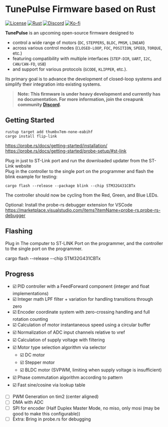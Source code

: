 # TunePulse Firmware based on Rust

[![License](https://img.shields.io/badge/LICENSE-Apache_2.0-blue.svg)](https://github.com/creapunk/TunePulse/blob/main/LICENSE)
[![Rust](https://img.shields.io/badge/Rust-white?logo=rust&logoColor=%23F5822A)](https://www.rust-lang.org/)
[![Discord](https://img.shields.io/discord/1098363068435681290?style=social&logo=discord&label=COMMUNITY)](https://discord.gg/V4aJdTja8v)
[![Ko-fi](https://img.shields.io/badge/Support%20on%20Ko--fi-F16061?style=flat&logo=kofi&logoColor=white&labelColor=%23FF5E5B)](https://ko-fi.com/creapunk)

**TunePulse** is an upcoming open-source firmware designed to

- control a wide range of motors (`DC`, `STEPPERS`, `BLDC`, `PMSM`, `LINEAR`)
- across various control modes (`CLOSED-LOOP`, `FOC`, `POSITION`, `SPEED`, `TORQUE`, etc.)
- featuring compatibility with multiple interfaces (`STEP-DIR`, `UART`, `I2C`, `CAN/CAN-FD`, `USB`)
- and support for various protocols (`GCODE`, `KLIPPER`, etc.).

Its primary goal is to advance the development of closed-loop systems and simplify their integration into existing systems.

> **Note: This firmware is under heavy development and currently has no documentation.
> For more information, join the creapunk community [Discord](https://discord.gg/V4aJdTja8v).**

## Getting Started

```
rustup target add thumbv7em-none-eabihf
cargo install flip-link
```

https://probe.rs/docs/getting-started/installation/
https://probe.rs/docs/getting-started/probe-setup/#st-link

Plug in just to ST-Link port and run the downloaded updater from the ST-Link website  
Plug in the controller to the single port on the programmer and flash the blink example for testing:

```
cargo flash --release --package blink --chip STM32G431CBTx
```

The controller should now be cycling from the Red, Green, and Blue LEDs.

Optional: Install the probe-rs debugger extension for VSCode  
https://marketplace.visualstudio.com/items?itemName=probe-rs.probe-rs-debugger

## Flashing

Plug in The computer to ST-LINK Port on the programmer, and the controller to the single port on the programmer.

cargo flash --release --chip STM32G431CBTx

## Progress

- ☑️ PID controller with a FeedForward component (integer and float implementations)
- ☑️ Integer math LPF filter + variation for handling transitions through zero
- ☑️ Encoder coordinate system with zero-crossing handling and full rotation counting
- ☑️ Calculation of motor instantaneous speed using a circular buffer
- ☑️ Normalization of ADC input channels relative to vref
- ☑️ Calculation of supply voltage with filtering
- ☑️ Motor type selection algorithm via selector
  - ☑️ DC motor
  - ☑️ Stepper motor
  - ☑️ BLDC motor (SVPWM, limiting when supply voltage is insufficient)
- ☑️ Phase commutation algorithm according to pattern
- ☑️ Fast sine/cosine via lookup table

- [ ] PWM Generation on tim2 (center aligned)
- [ ] DMA with ADC
- [ ] SPI for encoder (Half Duplex Master Mode, no miso, only mosi (may be good to make this configurable))
- [ ] Extra: Bring in probe.rs for debugging
